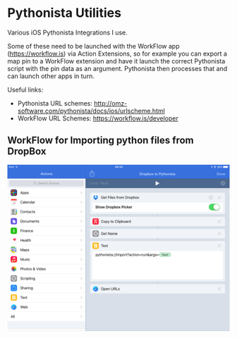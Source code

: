 # Pythonista Utilities

Various iOS Pythonista Integrations I use.

Some of these need to be launched with the WorkFlow app (https://workflow.is) via Action Extensions,
so for example you can export a map pin to a WorkFlow extension and have it launch the correct
Pythonista script with the pin data as an argument. Pythonista then processes that and can launch
other apps in turn.

Useful links:

- Pythonista URL schemes: http://omz-software.com/pythonista/docs/ios/urlscheme.html
- WorkFlow URL Schemes: https://workflow.is/developer

## WorkFlow for Importing python files from DropBox

![](DropboxToPythonista.png)

